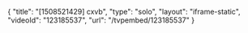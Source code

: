 {
    "title": "[1508521429] cxvb",
    "type": "solo",
    "layout": "iframe-static",
    "videoId": "123185537",
    "url": "\/tvpembed\/123185537"
}